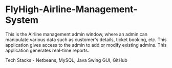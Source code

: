 # FlyHigh-Airline-Management-System
This is the Airline management admin window, where an admin can manipulate various data such as 
customer's details, ticket booking, etc.
This application gives access to the admin to add or modify existing admins.
This application generates real-time reports.

Tech Stacks - Netbeans, MySQL, Java Swing GUI, GitHub
